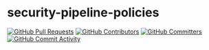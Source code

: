 # security-pipeline-policies
[![GitHub Pull Requests](https://img.shields.io/github/issues-pr-raw/edgexfoundry/security-pipeline-policies)](https://github.com/edgexfoundry/security-pipeline-policies/pulls) [![GitHub Contributors](https://img.shields.io/github/contributors/edgexfoundry/security-pipeline-policies)](https://github.com/edgexfoundry/security-pipeline-policies/contributors) [![GitHub Committers](https://img.shields.io/badge/team-committers-green)](https://github.com/orgs/edgexfoundry/teams/security-pipeline-policies-committers/members) [![GitHub Commit Activity](https://img.shields.io/github/commit-activity/m/edgexfoundry/security-pipeline-policies)](https://github.com/edgexfoundry/security-pipeline-policies/commits)

